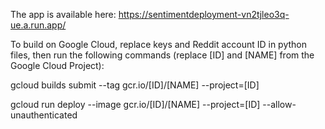 The app is available here:
https://sentimentdeployment-vn2tjleo3q-ue.a.run.app/




To build on Google Cloud, replace keys and Reddit account ID in python files, then run the following commands (replace [ID] and [NAME] from the Google Cloud Project):

gcloud builds submit --tag gcr.io/[ID]/[NAME]  --project=[ID]

gcloud run deploy --image gcr.io/[ID]/[NAME] --project=[ID] --allow-unauthenticated
